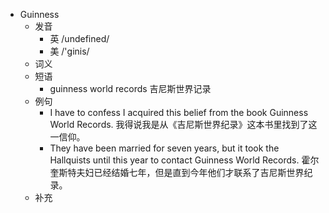 - Guinness
  - 发音
    - 英 /undefined/
    - 美 /'ɡinis/
  - 词义
  - 短语
    - guinness world records 吉尼斯世界记录
  - 例句
    - I have to confess I acquired this belief from the book Guinness World Records. 我得说我是从《吉尼斯世界纪录》这本书里找到了这一信仰。
    - They have been married for seven years, but it took the Hallquists until this year to contact Guinness World Records. 霍尔奎斯特夫妇已经结婚七年，但是直到今年他们才联系了吉尼斯世界纪录。
  - 补充